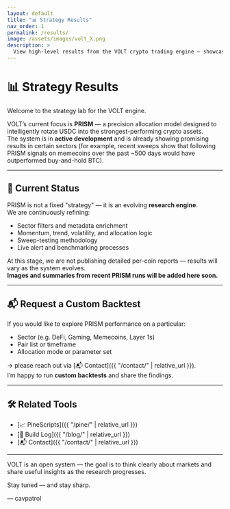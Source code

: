 ```yaml
---
layout: default
title: "📊 Strategy Results"
nav_order: 1
permalink: /results/
image: /assets/images/volt_X.png
description: >
  View high-level results from the VOLT crypto trading engine — showcasing PRISM allocation performance and ongoing research.
---
```


# 📊 Strategy Results

Welcome to the strategy lab for the VOLT engine.

VOLT’s current focus is **PRISM** — a precision allocation model designed to intelligently rotate USDC into the strongest-performing crypto assets.  
The system is in **active development** and is already showing promising results in certain sectors (for example, recent sweeps show that following PRISM signals on memecoins over the past ~500 days would have outperformed buy-and-hold BTC).

---

## 🧠 Current Status

PRISM is not a fixed "strategy" — it is an evolving **research engine**.  
We are continuously refining:

- Sector filters and metadata enrichment
- Momentum, trend, volatility, and allocation logic
- Sweep-testing methodology
- Live alert and benchmarking processes

At this stage, we are not publishing detailed per-coin reports — results will vary as the system evolves.  
**Images and summaries from recent PRISM runs will be added here soon.**

---

## 📬 Request a Custom Backtest

If you would like to explore PRISM performance on a particular:

- Sector (e.g. DeFi, Gaming, Memecoins, Layer 1s)  
- Pair list or timeframe  
- Allocation mode or parameter set  

→ please reach out via [📬 Contact]({{ "/contact/" | relative_url }}).  
I’m happy to run **custom backtests** and share the findings.

---

## 🛠 Related Tools

- [📈 PineScripts]({{ "/pine/" | relative_url }})  
- [🧠 Build Log]({{ "/blog/" | relative_url }})  
- [📬 Contact]({{ "/contact/" | relative_url }})  

---

VOLT is an open system — the goal is to think clearly about markets and share useful insights as the research progresses.

Stay tuned — and stay sharp.

–– cavpatrol
